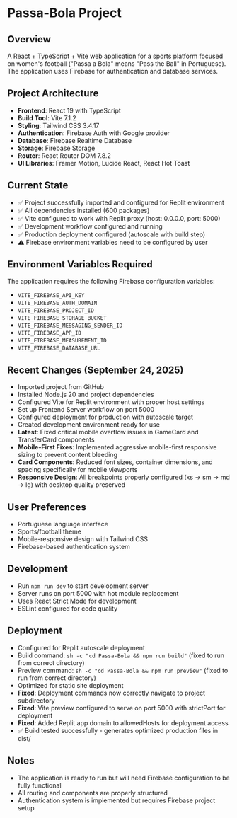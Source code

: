 # Passa-Bola Project

## Overview
A React + TypeScript + Vite web application for a sports platform focused on women's football ("Passa a Bola" means "Pass the Ball" in Portuguese). The application uses Firebase for authentication and database services.

## Project Architecture
- **Frontend**: React 19 with TypeScript
- **Build Tool**: Vite 7.1.2
- **Styling**: Tailwind CSS 3.4.17
- **Authentication**: Firebase Auth with Google provider
- **Database**: Firebase Realtime Database
- **Storage**: Firebase Storage
- **Router**: React Router DOM 7.8.2
- **UI Libraries**: Framer Motion, Lucide React, React Hot Toast

## Current State
- ✅ Project successfully imported and configured for Replit environment
- ✅ All dependencies installed (600 packages)
- ✅ Vite configured to work with Replit proxy (host: 0.0.0.0, port: 5000)
- ✅ Development workflow configured and running
- ✅ Production deployment configured (autoscale with build step)
- ⚠️ Firebase environment variables need to be configured by user

## Environment Variables Required
The application requires the following Firebase configuration variables:
- `VITE_FIREBASE_API_KEY`
- `VITE_FIREBASE_AUTH_DOMAIN`
- `VITE_FIREBASE_PROJECT_ID`
- `VITE_FIREBASE_STORAGE_BUCKET`
- `VITE_FIREBASE_MESSAGING_SENDER_ID`
- `VITE_FIREBASE_APP_ID`
- `VITE_FIREBASE_MEASUREMENT_ID`
- `VITE_FIREBASE_DATABASE_URL`

## Recent Changes (September 24, 2025)
- Imported project from GitHub
- Installed Node.js 20 and project dependencies
- Configured Vite for Replit environment with proper host settings
- Set up Frontend Server workflow on port 5000
- Configured deployment for production with autoscale target
- Created development environment ready for use
- **Latest**: Fixed critical mobile overflow issues in GameCard and TransferCard components
- **Mobile-First Fixes**: Implemented aggressive mobile-first responsive sizing to prevent content bleeding
- **Card Components**: Reduced font sizes, container dimensions, and spacing specifically for mobile viewports
- **Responsive Design**: All breakpoints properly configured (xs → sm → md → lg) with desktop quality preserved

## User Preferences
- Portuguese language interface
- Sports/football theme
- Mobile-responsive design with Tailwind CSS
- Firebase-based authentication system

## Development
- Run `npm run dev` to start development server
- Server runs on port 5000 with hot module replacement
- Uses React Strict Mode for development
- ESLint configured for code quality

## Deployment
- Configured for Replit autoscale deployment
- Build command: `sh -c "cd Passa-Bola && npm run build"` (fixed to run from correct directory)
- Preview command: `sh -c "cd Passa-Bola && npm run preview"` (fixed to run from correct directory)
- Optimized for static site deployment
- **Fixed**: Deployment commands now correctly navigate to project subdirectory
- **Fixed**: Vite preview configured to serve on port 5000 with strictPort for deployment
- **Fixed**: Added Replit app domain to allowedHosts for deployment access
- ✅ Build tested successfully - generates optimized production files in dist/

## Notes
- The application is ready to run but will need Firebase configuration to be fully functional
- All routing and components are properly structured
- Authentication system is implemented but requires Firebase project setup